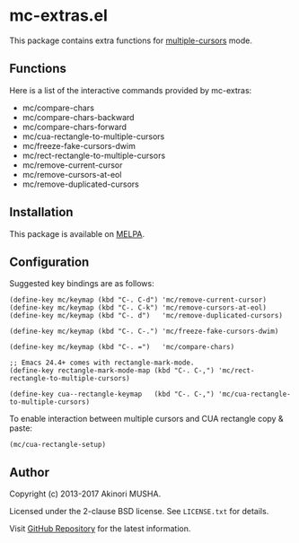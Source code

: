 # mc-extras.el

This package contains extra functions for
[multiple-cursors](https://github.com/magnars/multiple-cursors.el)
mode.

## Functions

Here is a list of the interactive commands provided by mc-extras:

* mc/compare-chars
* mc/compare-chars-backward
* mc/compare-chars-forward
* mc/cua-rectangle-to-multiple-cursors
* mc/freeze-fake-cursors-dwim
* mc/rect-rectangle-to-multiple-cursors
* mc/remove-current-cursor
* mc/remove-cursors-at-eol
* mc/remove-duplicated-cursors

## Installation

This package is available on [MELPA](http://melpa.org/).

## Configuration

Suggested key bindings are as follows:

```elisp
(define-key mc/keymap (kbd "C-. C-d") 'mc/remove-current-cursor)
(define-key mc/keymap (kbd "C-. C-k") 'mc/remove-cursors-at-eol)
(define-key mc/keymap (kbd "C-. d")   'mc/remove-duplicated-cursors)

(define-key mc/keymap (kbd "C-. C-.") 'mc/freeze-fake-cursors-dwim)

(define-key mc/keymap (kbd "C-. =")   'mc/compare-chars)

;; Emacs 24.4+ comes with rectangle-mark-mode.
(define-key rectangle-mark-mode-map (kbd "C-. C-,") 'mc/rect-rectangle-to-multiple-cursors)

(define-key cua--rectangle-keymap   (kbd "C-. C-,") 'mc/cua-rectangle-to-multiple-cursors)
```

To enable interaction between multiple cursors and CUA rectangle copy
& paste:

```elisp
(mc/cua-rectangle-setup)
```

## Author

Copyright (c) 2013-2017 Akinori MUSHA.

Licensed under the 2-clause BSD license.  See `LICENSE.txt` for
details.

Visit [GitHub Repository](https://github.com/knu/mc-extras.el) for the
latest information.
